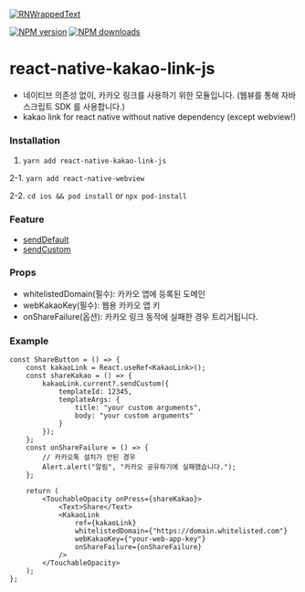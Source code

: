 <span class="module"><a href="https://github.com/bang9/react-native-kakao-link-js" title="View this project"><img src="https://img.shields.io/badge/React Native-react--native--wrapped--text-black?style=flat-square&logo=react" alt="RNWrappedText" /></a></span>

<span class="npmversion"><a href="https://npmjs.org/package/react-native-kakao-link-js" title="View this project on NPM"><img src="https://img.shields.io/npm/v/react-native-kakao-link-js.svg" alt="NPM version" /></a></span>
<span class="npmdownloads"><a href="https://npmjs.org/package/react-native-kakao-link-js" title="View this project on NPM"><img src="https://img.shields.io/npm/dm/react-native-kakao-link-js.svg" alt="NPM downloads" /></a></span>


# react-native-kakao-link-js

-   네이티브 의존성 없이, 카카오 링크를 사용하기 위한 모듈입니다. (웹뷰를 통해 자바스크립트 SDK 를 사용합니다.)
-   kakao link for react native without native dependency (except webview!)

### Installation

1. `yarn add react-native-kakao-link-js`

2-1. `yarn add react-native-webview`

2-2. `cd ios && pod install` or `npx pod-install`

### Feature

-   [sendDefault](https://developers.kakao.com/sdk/reference/js/release/Kakao.Link.html#.sendDefault)
-   [sendCustom](https://developers.kakao.com/sdk/reference/js/release/Kakao.Link.html#.sendCustom)

### Props

-   whitelistedDomain(필수): 카카오 앱에 등록된 도메인
-   webKakaoKey(필수): 웹용 카카오 앱 키
-   onShareFailure(옵션): 카카오 링크 동작에 실패한 경우 트리거됩니다.

### Example

```tsx
const ShareButton = () => {
    const kakaoLink = React.useRef<KakaoLink>();
    const shareKakao = () => {
        kakaoLink.current?.sendCustom({
            templateId: 12345,
            templateArgs: {
                title: "your custom arguments",
                body: "your custom arguments"
            }
        });
    };
    const onShareFailure = () => {
        // 카카오톡 설치가 안된 경우
        Alert.alert("알림", "카카오 공유하기에 실패했습니다.");
    };

    return (
        <TouchableOpacity onPress={shareKakao}>
            <Text>Share</Text>
            <KakaoLink
                ref={kakaoLink}
                whitelistedDomain={"https://domain.whitelisted.com"}
                webKakaoKey={"your-web-app-key"}
                onShareFailure={onShareFailure}
            />
        </TouchableOpacity>
    );
};
```
